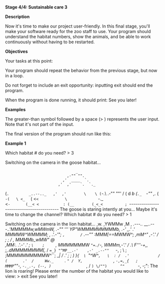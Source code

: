 **Stage 4/4: Sustainable care 3**

**Description**

Now it's time to make our project user-friendly. In this final stage, you'll make your software ready for the zoo staff to use. Your program should understand the habitat numbers, show the animals, and be able to work continuously without having to be restarted.

**Objectives**

Your tasks at this point:

Your program should repeat the behavior from the previous stage, but now in a loop.

Do not forget to include an exit opportunity: inputting exit should end the program.

When the program is done running, it should print: See you later!

**Examples**

The greater-than symbol followed by a space (> ) represents the user input. Note that it's not part of the input.

The final version of the program should run like this:

**Example 1**

Which habitat # do you need? > 3

Switching on the camera in the goose habitat...

                                    _
                                ,-"" "".
                              ,'  ____  `.
                            ,'  ,'    `.  `._
(`.         _..--.._   ,'  ,'        \    \
(`-.\    .-""        ""'   /          (  d _b
(`._  `-"" ,._             (            `-(   \
<_  `     (  <`<            \              `-._\
<`-       (__< <           :
(__        (_<_<          ;
`------------------------------------------
The goose is staring intently at you... Maybe it's time to change the channel?
Which habitat # do you need? > 1

Switching on the camera in the lion habitat...
,w.
,YWMMw  ,M  ,
_.---.._   __..---._.'MMMMMw,wMWmW,
_.-""        '''           YP"WMMMMMMMMMb,
.-' __.'                   .'     MMMMW^WMMMM;
_,        .'.-'"; `,       /`     .--""      :MMM[==MWMW^;
,mM^"     ,-'.'   /   ;      ;      /   ,       MMMMb_wMW"  @\
,MM:.    .'.-'   .'     ;     `\    ;     `,     MMMMMMMW `"=./`-,
WMMm__,-'.'     /      _.\      F'''-+,,   ;_,_.dMMMMMMMM[,_ / `=_}
"^MP__.-'    ,-' _.--""   `-,   ;       \  ; ;MMMMMMMMMMW^``; __|
/   .'            ; ;         )  )`{  \ `"^W^`,   \  :
/  .'             /  (       .'  /     Ww._     `.  `"
/  Y,              `,  `-,=,_{   ;      MMMP`""-,  `-._.-,
(--, )                `,_ / `) \/"")      ^"      `-, -;"\:
The lion is roaring!
Please enter the number of the habitat you would like to view: > exit
See you later!
